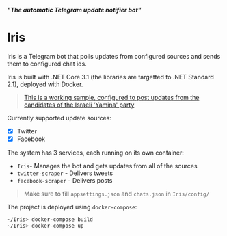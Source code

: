 ***"The automatic Telegram update notifier bot"***

# Iris

Iris is a Telegram bot that polls updates from configured sources and sends them to configured chat ids.

Iris is built with .NET Core 3.1 (the libraries are targetted to .NET Standard 2.1), deployed with Docker.

> [This is a working sample, configured to post updates from the candidates of the Israeli 'Yamina' party](https://t.me/YaminaUpdates)

Currently supported update sources:
 - [x] Twitter
 - [x] Facebook

The system has 3 services, each running on its own container:
 - `Iris`-  Manages the bot and gets updates from all of the sources
 - `twitter-scraper` - Delivers tweets
 - `facebook-scraper` - Delivers posts

> Make sure to fill `appsettings.json` and `chats.json` in `Iris/config/`

The project is deployed using `docker-compose`:
```bash
~/Iris> docker-compose build
~/Iris> docker-compose up
```

